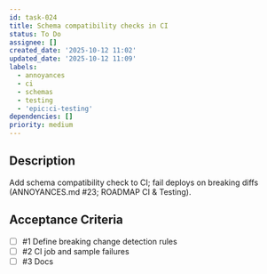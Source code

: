 ```yaml
---
id: task-024
title: Schema compatibility checks in CI
status: To Do
assignee: []
created_date: '2025-10-12 11:02'
updated_date: '2025-10-12 11:09'
labels:
  - annoyances
  - ci
  - schemas
  - testing
  - 'epic:ci-testing'
dependencies: []
priority: medium
---
```


## Description

<!-- SECTION:DESCRIPTION:BEGIN -->
Add schema compatibility check to CI; fail deploys on breaking diffs (ANNOYANCES.md #23; ROADMAP CI & Testing).
<!-- SECTION:DESCRIPTION:END -->

## Acceptance Criteria
<!-- AC:BEGIN -->
- [ ] #1 Define breaking change detection rules
- [ ] #2 CI job and sample failures
- [ ] #3 Docs
<!-- AC:END -->
